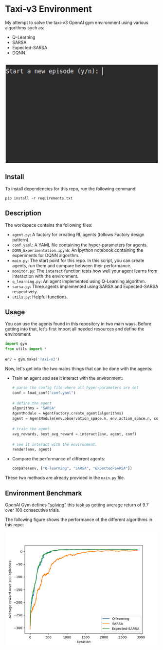 # Taxi-v3 Environment
My attempt to solve the taxi-v3 OpenAI gym environment using various algorithms
such as:

- Q-Learning
- SARSA
- Expected-SARSA
- DQNN

<br>
<div align="Center">
    <img src="./assets/demo.gif" width=500>
</div>

## Install

To install dependencies for this repo, run the following command:

```
pip install -r requirements.txt
```

## Description

The workspace contains the following files:

- `agent.py`: A factory for creating RL agents (follows Factory design pattern).
- `conf.yaml`: A YAML file containing the hyper-parameters for agents.
- `DQNN_Experimentation.ipynb`: An Ipython notebook containing the experiments for DQNN algorithm.
- `main.py`: The start point for this repo. In this script, you can create agents, run them and compare between their performance.
- `monitor.py`: The `interact` function tests how well your agent learns from interaction with the environment.
- `q_learning.py`: An agent implemented using Q-Learning algorithm.
- `sarsa.py`: Three agents implemented using SARSA and Expected-SARSA respectively.
- `utils.py`: Helpful functions.


## Usage

You can use the agents found in this repository in two main ways. Before getting into that, let's first import all needed resources and define the environment:

```python
import gym
from utils import *

env = gym.make('Taxi-v3')
```

Now, let's get into the two mains things that can be done with the agents:
- Train an agent and see it interact with the environment:
    ```python
    # parse the config file where all hyper-parameters are set
    conf = load_conf("conf.yaml")

    # define the agent
    algorithms = "SARSA"
    AgentModule = AgentFactory.create_agent(algorithms)
    agent = AgentModule(env.observation_space.n, env.action_space.n, conf)
    
    # train the agent
    avg_rewards, best_avg_reward = interact(env, agent, conf)

    # see it interact with the environment.
    render(env, agent)
    ```

- Compare the performance of different agents:
    ```python
    compare(env, ["Q-learning", "SARSA", "Expected-SARSA"])
    ```

These two methods are already provided in the `main.py` file.

## Environment Benchmark

OpenAI Gym defines ["solving"](https://gym.openai.com/envs/Taxi-v3/) this task as getting average return of 9.7 over 100 consecutive trials.

The following figure shows the performance of the different algorithms in this repo:

<div align="Center">
    <img src="./assets/Figure_1.png" width=500>
</div>